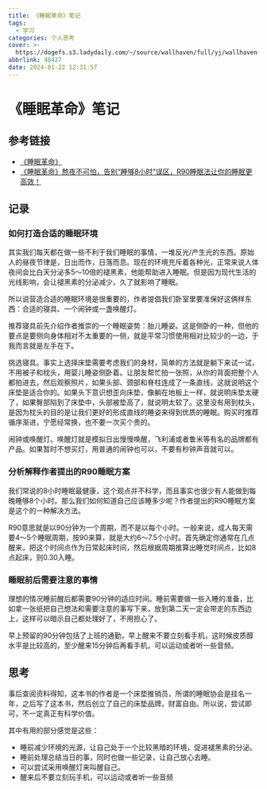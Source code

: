 ```yaml
---
title: 《睡眠革命》笔记
tags:
  - 学习
categories: 个人思考
cover: >-
  https://dogefs.s3.ladydaily.com/~/source/wallhaven/full/yj/wallhaven-yjp7v7.jpg?w=2560&h=1440&fmt=webp
abbrlink: 48427
date: 2024-01-22 12:31:57
---
```


# 《睡眠革命》笔记

## 参考链接

- [《睡眠革命》](https://book.douban.com/subject/27023900/)
- [《睡眠革命》熬夜不可怕，告别“睡够8小时”误区，R90睡眠法让你的睡眠更高效！](https://www.bilibili.com/video/BV1MK411t7cT)



## 记录

### 如何打造合适的睡眠环境

其实我们每天都在做一些不利于我们睡眠的事情，一堆反光/产生光的东西。原始人的昼夜节律是，日出而作，日落而息。现在的环境充斥着各种光，正常来说人体夜间会比白天分泌多5～10倍的褪黑素，他能帮助进入睡眠。但是因为现代生活的光线影响，会让褪黑素的分泌减少，久了就影响了睡眠。

所以说营造合适的睡眠环境是很重要的，作者提倡我们卧室里要准保好这俩样东西：合适的寝具、一个闹钟或一盏唤醒灯。

推荐寝具前先介绍作者推崇的一个睡眠姿势：胎儿睡姿。这是侧卧的一种，但他的要点是要侧向身体相对不太重要的一侧，就是平常习惯使用相对比较少的一边，于我而言就是左手在下。

挑选寝具。事实上选择床垫需要考虑我们的身材，简单的方法就是躺下来试一试，不用被子和枕头，用婴儿睡姿侧卧着。让朋友帮忙拍一张照，从你的背面把整个人都拍进去，然后观察照片，如果头部、颈部和脊柱连成了一条直线，这就说明这个床垫是适合你的。如果头下意识想歪向床垫，像躺在地板上一样，就说明床垫太硬了，如果臀部陷到了床垫中，头部被垫高了，就说明太软了。这里没有用到枕头，是因为枕头的目的是让我们更好的形成直线的睡姿来得到优质的睡眠。购买时推荐循序渐进，宁愿经常换，也不要一次买个贵的。

闹钟或唤醒灯。唤醒灯就是模拟日出慢慢唤醒，飞利浦或者鲁米等有名的品牌都有产品。如果暂时不想买灯，用普通的闹钟也可以，不要有秒钟声音就可以。

### 分析解释作者提出的R90睡眠方案

我们常说的8小时睡眠最健康，这个观点并不科学，而且事实也很少有人能做到每晚睡够8个小时。那么我们如何知道自己应该睡多少呢？作者提出的R90睡眠方案是这个的一种解决方法。

R90意思就是以90分钟为一个周期，而不是以每个小时。一般来说，成人每天需要4～5个睡眠周期，按90来算，就是大约6～7.5个小时。首先确定你通常在几点醒来，把这个时间点作为日常起床时间，然后根据周期推算出睡觉时间点，比如8点起床，则0.30入睡。

### 睡眠前后需要注意的事情

理想的情况睡前醒后都需要90分钟的适应时间。睡前需要做一些入睡的准备，比如拿一张纸把自己想法和需要注意的事写下来，放到第二天一定会带走的东西边上，这样可以暗示自己都处理好了，不用担心了。

早上预留的90分钟包括了上班的通勤，早上醒来不要立刻看手机，这时候皮质醇水平是比较高的，至少醒来15分钟后再看手机，可以运动或者听一些音频。



## 思考

事后查阅资料得知，这本书的作者是一个床垫推销员，所谓的睡眠协会是挂名一年，之后写了这本书，然后创立了自己的床垫品牌，财富自由。所以说，尝试即可，不一定真正有科学价值。

其中有用的部分感觉是这些：

- 睡前减少环境的光源，让自己处于一个比较黑暗的环境，促进褪黑素的分泌。
- 睡前处理总结当日的事，同时也做一些记录，让自己放心去睡。
- 可以尝试采用唤醒灯来叫醒自己。
- 醒来后不要立刻玩手机，可以运动或者听一些音频
